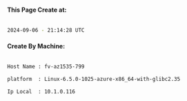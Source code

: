 
   
#### This Page Create at:

```bash

2024-09-06 - 21:14:28 UTC

```

#### Create By Machine:

```bash

Host Name : fv-az1535-799

platform  : Linux-6.5.0-1025-azure-x86_64-with-glibc2.35

Ip Local  : 10.1.0.116

```

